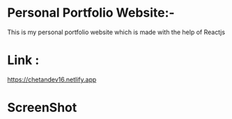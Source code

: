 # Personal Portfolio Website:-
This is my personal portfolio website which is made with the help of Reactjs
# Link :
https://chetandev16.netlify.app


# ScreenShot
